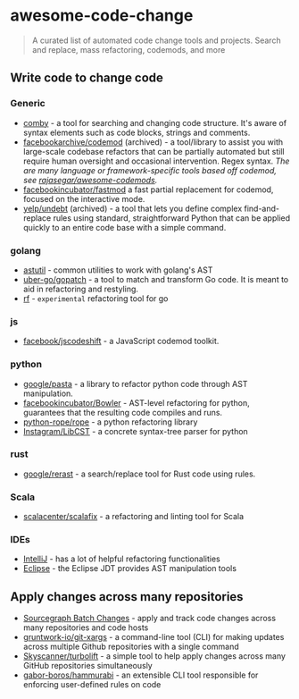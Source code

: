 # awesome-code-change
> A curated list of automated code change tools and projects. Search and replace, mass refactoring, codemods, and more

## Write code to change code

### Generic

- [comby](https://comby.dev/) -  a tool for searching and changing code structure. It's aware of syntax elements such as code blocks, strings and comments.
- [facebookarchive/codemod](https://github.com/facebookarchive/codemod) (archived) - a tool/library to assist you with large-scale codebase refactors that can be partially automated but still require human oversight and occasional intervention. Regex syntax.
_The are many language or framework-specific tools based off codemod, see [rajasegar/awesome-codemods](https://github.com/rajasegar/awesome-codemods)._
- [facebookincubator/fastmod](https://github.com/facebookincubator/fastmod) a fast partial replacement for codemod, focused on the interactive mode.
- [yelp/undebt](https://github.com/Yelp/undebt) (archived) - a tool that lets you define complex find-and-replace rules using standard, straightforward Python that can be applied quickly to an entire code base with a simple command.

### golang

- [astutil](https://sourcegraph.com/github.com/golang/tools/-/docs/golang.org/x/tools/go/ast/astutil) - common utilities to work with golang's AST
- [uber-go/gopatch](https://github.com/uber-go/gopatch#gopatch) - a tool to match and transform Go code. It is meant to aid in refactoring and restyling.
- [rf](https://github.com/rsc/rf) - `experimental` refactoring tool for go

### js

- [facebook/jscodeshift](https://github.com/facebook/jscodeshift) - a JavaScript codemod toolkit.

### python

- [google/pasta](https://github.com/google/pasta) - a library to refactor python code through AST manipulation. 
- [facebookincubator/Bowler](https://github.com/facebookincubator/bowler) - AST-level refactoring for python, guarantees that the resulting code compiles and runs.
- [python-rope/rope](https://github.com/python-rope/rope) - a python refactoring library
- [Instagram/LibCST](https://github.com/Instagram/LibCST) - a concrete syntax-tree parser for python

### rust

- [google/rerast](https://github.com/google/rerast) - a search/replace tool for Rust code using rules.

### Scala

- [scalacenter/scalafix](https://github.com/scalacenter/scalafix) - a refactoring and linting tool for Scala


### IDEs

- [IntelliJ](https://www.jetbrains.com/help/idea/refactoring-source-code.html) - has a lot of helpful refactoring functionalities
- [Eclipse](https://www.vogella.com/tutorials/EclipseJDT/article.html) - the Eclipse JDT provides AST manipulation tools


## Apply changes across many repositories

- [Sourcegraph Batch Changes](https://docs.sourcegraph.com/batch_changes) - apply and track code changes across many repositories and code hosts
- [gruntwork-io/git-xargs](https://github.com/gruntwork-io/git-xargs) - a command-line tool (CLI) for making updates across multiple Github repositories with a single command
- [Skyscanner/turbolift](https://github.com/Skyscanner/turbolift) - a simple tool to help apply changes across many GitHub repositories simultaneously
- [gabor-boros/hammurabi](https://github.com/gabor-boros/hammurabi) - an extensible CLI tool responsible for enforcing user-defined rules on code
